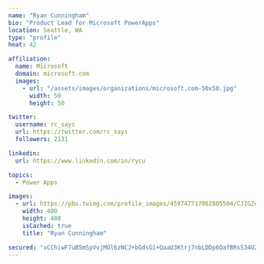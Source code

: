 ```yaml
---
name: "Ryan Cunningham"
bio: "Product Lead for Microsoft PowerApps"
location: Seattle, WA
type: "profile"
heat: 42

affiliation:
  name: Microsoft
  domain: microsoft.com
  images:
    - url: "/assets/images/organizations/microsoft.com-50x50.jpg"
      width: 50
      height: 50

twitter:
  username: rc_says
  url: https://twitter.com/rc_says
  followers: 2131

linkedin:
  url: https://www.linkedin.com/in/rycu

topics:
  - Power Apps

images:
  - url: https://pbs.twimg.com/profile_images/459747717862805504/CJIGZejd_400x400.png
    width: 400
    height: 400
    isCached: true
    title: "Ryan Cunningham"

secured: "vCChiwF7uB5mSpVvjMOl6zNCJ+bGdsGi+QaaU3Ktrj7nbLDDp6QafBRsS34U25M6v3LPXrVMcc9upvrCetTEIsDCSo9wNCTYH+1woUM3Pq9W2Iy1o7DRQldgwtWwb+PAGcdeie1kG10fBIim7YqFZ/INw0/VmY9M2xwatlTi9qj7/sCab4qSHN4qYZhjRhadOnR+yLEqnKzsxhf66DPXe7lMbJP/4JNFwnqlakKmKckmZvrd0iv3AZ7B14Qh/ZfhB7zwnyEkVDwaIGUxjglnTXFOECZVaOO2fM6et38v4o7NwxVR1594dG2bLJU2m5/5MdFzsnckOPpQpGz2K2lgM/abZ0L8ostR5a8ZV0GAXks2AjyX7xarHrLeE3nk5larRNAbowObpexsc+HiYiDEWoLcVCGmTF0xRzJSFlZDX3g=;/yzuc1kF0Fu4hThgJJCl+A=="
---
```


